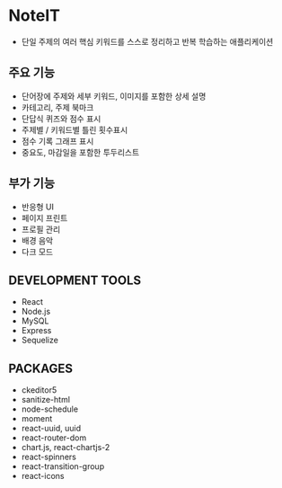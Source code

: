 # NoteIT

- 단일 주제의 여러 핵심 키워드를 스스로 정리하고 반복 학습하는 애플리케이션

## 주요 기능

- 단어장에 주제와 세부 키워드, 이미지를 포함한 상세 설명
- 카테고리, 주제 북마크
- 단답식 퀴즈와 점수 표시
- 주제별 / 키워드별 틀린 횟수표시
- 점수 기록 그래프 표시
- 중요도, 마감일을 포함한 투두리스트

## 부가 기능

- 반응형 UI
- 페이지 프린트
- 프로필 관리
- 배경 음악
- 다크 모드

## DEVELOPMENT TOOLS

- React
- Node.js
- MySQL
- Express
- Sequelize

## PACKAGES

- ckeditor5
- sanitize-html
- node-schedule
- moment
- react-uuid, uuid
- react-router-dom
- chart.js, react-chartjs-2
- react-spinners
- react-transition-group
- react-icons
